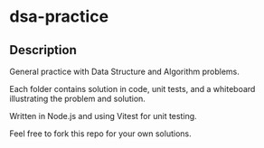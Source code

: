 # dsa-practice

## Description

General practice with Data Structure and Algorithm problems.

Each folder contains solution in code, unit tests, and a whiteboard illustrating the problem and solution.

Written in Node.js and using Vitest for unit testing.

Feel free to fork this repo for your own solutions.
